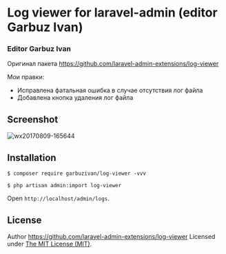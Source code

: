 Log viewer for laravel-admin (editor Garbuz Ivan)
============================

### Editor Garbuz Ivan
Оригинал пакета https://github.com/laravel-admin-extensions/log-viewer 

Мои правки:
- Исправлена фатальная ошибка в случае отсутствия лог файла
- Добавлена кнопка удаления лог файла

## Screenshot

![wx20170809-165644](https://user-images.githubusercontent.com/1479100/29113581-fe48fd86-7d23-11e7-9ee7-9680957171ee.png)

## Installation

```
$ composer require garbuzivan/log-viewer -vvv

$ php artisan admin:import log-viewer
```

Open `http://localhost/admin/logs`.

License
------------
Author https://github.com/laravel-admin-extensions/log-viewer
Licensed under [The MIT License (MIT)](LICENSE).
